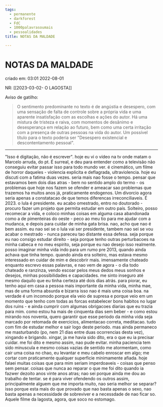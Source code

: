 ```yaml
---
tags:
  - permanente
  - darkforest
  - FdC
  - 1000palavrasoumais
  - pessoalidades
title: NOTAS DA MALDADE

---
```

# NOTAS DA MALDADE
criado em: 03:01 2022-08-01

NR: [[2023-03-02- O LAGOSTA]]


Aviso de gatilho:

>O sentimento predominante no texto é de angústia e desespero, com uma sensação de falta de controle sobre a própria vida e uma aparente insatisfação com as escolhas e ações do autor. Há uma mistura de tristeza e raiva, com momentos de desânimo e desesperança em relação ao futuro, bem como uma certa irritação com a presença de outras pessoas na vida do autor. Um possível título para o texto poderia ser "Desespero existencial e descontentamento pessoal".

---

"Isso é digitação, não é escrever".
hoje eu vi o vídeo na tv onde matam o Marcelo arruda, do pt. É surreal, e deu para entender como a televisão não conseguiu evitar passar isso para todo mundo ver. é cinemático, um filme de horror daqueles - violencia explicita e deflagrada, ultraviolencia.
hoje eu discuti com a fatima duas vezes. seria mais nao fosse o tempo. pensar que estavamos bem dois dias atras - bem no sentido amplo do termo - os problemas que hoje nos fazem se ofender e ameacar sao problemas que trazemos ha muitos anos já, praticamente endogenos. Um divorcio agora seria apenas a constatacao de que temos diferencas irreconciliaveis. 
É 2023. o lula é presidente. eu acabo omestrado, entro no doutorado - procuro fazer um projeto que permita estudar em outro país. Solteiro, posso recomecar a vida, e coloco minhas coisas em alguma casa abandonada como a de pimenteiras do oeste - peco ao meu tio para me ajudar com a mudanca, e depois para cuidar de minha gata brisa. 
nao, acho que nao é bem assim. eu nao sei se o lula vai ser presidente, tambem nao sei se vou acabar o mestrado - nunca pareceu tao distante essa defesa. seja porque eu nao consigo estudar direito - seja porque tenho outras perturbacoes na minha cabeca e no meu espirito, seja porque eu nao desejo isso realmente.
posso imaginar minha vida indo para um rumo pre 2013, quando ainda achava que tinha tempo. quando ainda era solteiro, mas estava mesmo interessado en cuidar de mim e descobrir mais. 
imensamente chateado enquanto escrevo essas palavras, e nao vem de agora - o dia todo chateado e ranzinza, vendo escoar pelos meus dedos meus sonhos e desejos, minhas possibilidades e capacidades. me sinto inseguro até mesmo daquilo que eu tinha certeza até dois dias atrás. para piorar, eu tenho aqui em casa a pessoa mais importante da minha vida, minha mae, mas de uma forma absurda e bizarra isso nao é mais uma coisa boa. na verdade é um incomodo porque ela veio de supresa e porque veio em um momento que tenho com todas as forcas estabelecer bons habitos no lugar dos ruins - e ainda cumprir com algumas obrigacoes diarias que eu trazia para mim. 
como estou ha mais de cinquenta dias sem beber - e como estou mirando nos noventa, quero garantir que esse periodo da minha vida seja marcado por retomada de exercicios, alimentacao correta, meditacao. tudo com fim de estudar melhor e sair logo deste periodo. mas ainda permaneco me masturbando (po, nem 21 dias entre duas ocorrencias desta vez), xingando e brigando. xingar, ja me havia sido dito, era o que eu ia precisar cuidar. me foi dito e mesmo assim, nao pude evitar. minha paciencia tem sido minuscula e mesmo coisas vazias de sentido me atormentam, como cair uma coisa no chao, eu levantar e meu cabelo enroscar em algo; me cortar com praticamente qualquer superficie minimamente afiada. 
hoje falaei muitas coisas que  para mim seriam imperdoaveis - coisas que penso sem pensar. coisas que nunca ao reparar o que me foi dito quando ia fazwer dezoito anos vinte anos atras; nao sei porque ainda me dou ao trabalho de tentar. se é para viver ofendendo os outros assim, principalmente alguem que me importa muito, nao seria melhor se separar?  isso porque esta mais do que provado que nao basta apenas o sexo, nao basta apenas a necessidade de sobreviver e a necessdade de nao ficar so. 
Aquele filme da lagosta, agora, que soco no estomago. 

